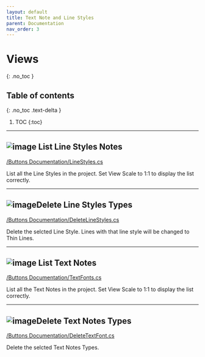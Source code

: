 ```yaml
---
layout: default
title: Text Note and Line Styles
parent: Documentation
nav_order: 3
---
```


# Views
{: .no_toc }

## Table of contents
{: .no_toc .text-delta }

1. TOC
{:toc}

---

## ![image](https://raw.githubusercontent.com/giobel/ReviTab/master/ReviTab/Resources/addRev.png) List Line Styles Notes
[/Buttons Documentation/LineStyles.cs](https://github.com/giobel/ReviTab/blob/master/ReviTab/Buttons%20Documentation/LineStyles.cs)

List all the Line Styles in the project. Set View Scale to 1:1 to display the list correctly.

---

## ![image](https://raw.githubusercontent.com/giobel/ReviTab/master/ReviTab/Resources/deleteRev.png)Delete Line Styles Types
[/Buttons Documentation/DeleteLineStyles.cs](https://github.com/giobel/ReviTab/blob/master/ReviTab/Buttons%20Documentation/DeleteLineStyles.cs)

Delete the selcted Line Style. Lines with that line style will be changed to Thin Lines.

---

## ![image](https://raw.githubusercontent.com/giobel/ReviTab/master/ReviTab/Resources/addRev.png) List Text Notes
[/Buttons Documentation/TextFonts.cs](https://github.com/giobel/ReviTab/blob/master/ReviTab/Buttons%20Documentation/TextFonts.cs)

List all the Text Notes in the project. Set View Scale to 1:1 to display the list correctly.

---

## ![image](https://raw.githubusercontent.com/giobel/ReviTab/master/ReviTab/Resources/deleteRev.png)Delete Text Notes Types
[/Buttons Documentation/DeleteTextFont.cs](https://github.com/giobel/ReviTab/blob/master/ReviTab/Buttons%20Documentation/DeleteTextFont.cs)

Delete the selcted Text Notes Types.